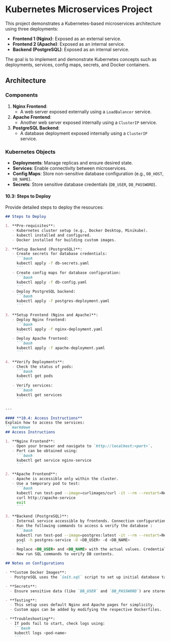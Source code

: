 # Kubernetes Microservices Project

This project demonstrates a Kubernetes-based microservices architecture using three deployments:
- **Frontend 1 (Nginx)**: Exposed as an external service.
- **Frontend 2 (Apache)**: Exposed as an internal service.
- **Backend (PostgreSQL)**: Exposed as an internal service.

The goal is to implement and demonstrate Kubernetes concepts such as deployments, services, config maps, secrets, and Docker containers.

## Architecture

### Components
1. **Nginx Frontend**:
   - A web server exposed externally using a `LoadBalancer` service.
2. **Apache Frontend**:
   - Another web server exposed internally using a `ClusterIP` service.
3. **PostgreSQL Backend**:
   - A database deployment exposed internally using a `ClusterIP` service.

### Kubernetes Objects
- **Deployments**: Manage replicas and ensure desired state.
- **Services**: Enable connectivity between microservices.
- **Config Maps**: Store non-sensitive database configuration (e.g., `DB_HOST`, `DB_NAME`).
- **Secrets**: Store sensitive database credentials (`DB_USER`, `DB_PASSWORD`).

#### **10.3: Steps to Deploy**
Provide detailed steps to deploy the resources:
```markdown
## Steps to Deploy

1. **Pre-requisites**:
   - Kubernetes cluster setup (e.g., Docker Desktop, Minikube).
   - kubectl installed and configured.
   - Docker installed for building custom images.

2. **Setup Backend (PostgreSQL)**:
   - Create secrets for database credentials:
     ```bash
     kubectl apply -f db-secrets.yaml
     ```
   - Create config maps for database configuration:
     ```bash
     kubectl apply -f db-config.yaml
     ```
   - Deploy PostgreSQL backend:
     ```bash
     kubectl apply -f postgres-deployment.yaml
     ```

3. **Setup Frontend (Nginx and Apache)**:
   - Deploy Nginx frontend:
     ```bash
     kubectl apply -f nginx-deployment.yaml
     ```
   - Deploy Apache frontend:
     ```bash
     kubectl apply -f apache-deployment.yaml
     ```

4. **Verify Deployments**:
   - Check the status of pods:
     ```bash
     kubectl get pods
     ```
   - Verify services:
     ```bash
     kubectl get services
     ```

---

#### **10.4: Access Instructions**
Explain how to access the services:
```markdown
## Access Instructions

1. **Nginx Frontend**:
   - Open your browser and navigate to `http://localhost:<port>`.
   - Port can be obtained using:
     ```bash
     kubectl get service nginx-service
     ```

2. **Apache Frontend**:
   - Apache is accessible only within the cluster.
   - Use a temporary pod to test:
     ```bash
     kubectl run test-pod --image=curlimages/curl -it --rm --restart=Never -- sh
     curl http://apache-service
     exit
     ```

3. **Backend (PostgreSQL)**:
   - Internal service accessible by frontends. Connection configuration is managed using `db-config` and `db-secrets`.
   - Run the following commands to access & verify the database :
     ```bash
     kubectl run test-pod --image=postgres:latest -it --rm --restart=Never -- bash
     psql -h postgres-service -U <DB_USER> -d <DB_NAME>
     ```
   - Replace <DB_USER> and <DB_NAME> with the actual values. Credentials are stored in the db-credentials secret and db-config config map.
   - Now run SQL commands to verify DB contents.

## Notes on Configurations

- **Custom Docker Images**:
  - PostgreSQL uses the `init.sql` script to set up initial database tables.

- **Secrets**:
  - Ensure sensitive data (like `DB_USER` and `DB_PASSWORD`) are stored securely in Kubernetes secrets.

- **Testing**:
  - This setup uses default Nginx and Apache pages for simplicity.
  - Custom apps can be added by modifying the respective Dockerfiles.

- **Troubleshooting**:
  - If pods fail to start, check logs using:
    ```bash
    kubectl logs <pod-name>
    ```
